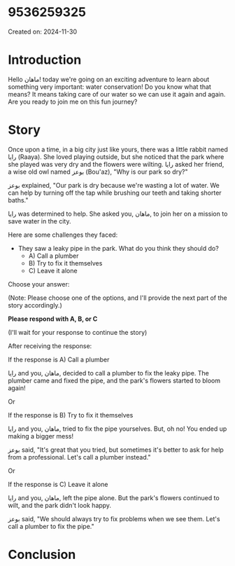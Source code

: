 # 9536259325

Created on: 2024-11-30

**Introduction**
===============

Hello ماهان! today we're going on an exciting adventure to learn about something very important: water conservation! Do you know what that means? It means taking care of our water so we can use it again and again. Are you ready to join me on this fun journey?

**Story**
=========

Once upon a time, in a big city just like yours, there was a little rabbit named رایا (Raaya). She loved playing outside, but she noticed that the park where she played was very dry and the flowers were wilting. رایا asked her friend, a wise old owl named بوعز (Bou'az), "Why is our park so dry?"

بوعز explained, "Our park is dry because we're wasting a lot of water. We can help by turning off the tap while brushing our teeth and taking shorter baths."

رایا was determined to help. She asked you, ماهان, to join her on a mission to save water in the city.

Here are some challenges they faced:

* They saw a leaky pipe in the park. What do you think they should do?
	+ A) Call a plumber
	+ B) Try to fix it themselves
	+ C) Leave it alone

Choose your answer: 

(Note: Please choose one of the options, and I'll provide the next part of the story accordingly.)

**Please respond with A, B, or C**

(I'll wait for your response to continue the story)

After receiving the response:

If the response is A) Call a plumber

رایا and you, ماهان, decided to call a plumber to fix the leaky pipe. The plumber came and fixed the pipe, and the park's flowers started to bloom again!

Or

If the response is B) Try to fix it themselves

رایا and you, ماهان, tried to fix the pipe yourselves. But, oh no! You ended up making a bigger mess!

بوعز said, "It's great that you tried, but sometimes it's better to ask for help from a professional. Let's call a plumber instead."

Or

If the response is C) Leave it alone

رایا and you, ماهان, left the pipe alone. But the park's flowers continued to wilt, and the park didn't look happy.

بوعز said, "We should always try to fix problems when we see them. Let's call a plumber to fix the pipe."

**Conclusion**
==============